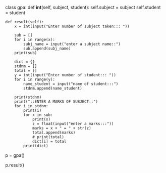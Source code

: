 class gpa:
    def __int__(self, subject, student):
        self.subject = subject
        self.student = student

    def result(self):
        x = int(input("Enter number of subject taken::: "))

        sub = []
        for i in range(x):
            subj_name = input("enter a subject name::")
            sub.append(subj_name)
        print(sub)

        dict = {}
        stdnm = []
        total = []
        y = int(input("Enter number of student::: "))
        for i in range(y):
            name_student = input("name of student:::")
            stdnm.append(name_student)

        print(stdnm)
        print("::ENTER A MARKS OF SUBJECT::")
        for i in stdnm:
            print(i)
            for x in sub:
                print(x)
                z = float(input("enter a marks:::"))
                marks = x + " = " + str(z)
                total.append(marks)
                # print(total)
                dict[i] = total
            print(dict)


p = gpa()

p.result()
